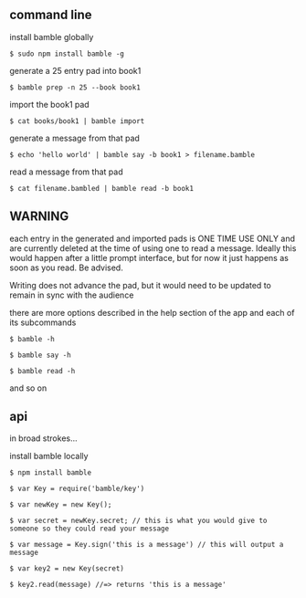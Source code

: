 command line
-------------

install bamble globally

    $ sudo npm install bamble -g

generate a 25 entry pad into book1

    $ bamble prep -n 25 --book book1

import the book1 pad

    $ cat books/book1 | bamble import

generate a message from that pad

    $ echo 'hello world' | bamble say -b book1 > filename.bamble

read a message from that pad

    $ cat filename.bambled | bamble read -b book1

## WARNING ##

each entry in the generated and imported pads is ONE TIME USE ONLY and are currently deleted at the time of using one to read a message.
Ideally this would happen after a little prompt interface, but for now it just happens as soon as you read. Be advised. 

Writing does not advance the pad, but it would need to be updated to remain in sync with the audience

there are more options described in the help section of the app and each of its subcommands

    $ bamble -h

    $ bamble say -h 

    $ bamble read -h 

and so on

api
---

in broad strokes...

install bamble locally

    $ npm install bamble 

    $ var Key = require('bamble/key')

    $ var newKey = new Key();

    $ var secret = newKey.secret; // this is what you would give to someone so they could read your message

    $ var message = Key.sign('this is a message') // this will output a message

    $ var key2 = new Key(secret)

    $ key2.read(message) //=> returns 'this is a message'


